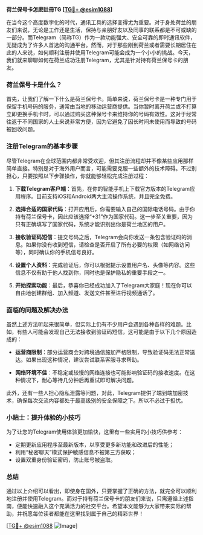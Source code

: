 **荷兰保号卡怎麽註冊TG [[TG💪+ @esim1088](https://t.me/s/esim1088)]**

在当今这个高度数字化的时代，通讯工具的选择变得尤为重要。对于身处荷兰的朋友们来说，无论是工作还是生活，保持与亲朋好友以及同事的联系都是不可或缺的一部分。而Telegram（简称TG）作为一款功能强大、安全可靠的即时通讯软件，无疑成为了许多人首选的沟通平台。然而，对于那些刚到荷兰或者需要长期居住在此的人来说，如何顺利注册并使用Telegram可能会成为一个小小的挑战。今天，我们就来聊聊如何在荷兰成功注册Telegram，尤其是针对持有荷兰保号卡的朋友。

### 荷兰保号卡是什么？

首先，让我们了解一下什么是荷兰保号卡。简单来说，荷兰保号卡是一种专门用于保留手机号码的服务，通常由当地的移动运营商提供。当你暂时离开荷兰或不打算立即更换手机卡时，可以通过购买这种保号卡来维持你的号码有效性。这对于经常往返于不同国家的人士来说非常方便，因为它避免了因长时间未使用而导致的号码被回收问题。

### 注册Telegram的基本步骤

尽管Telegram在全球范围内都非常受欢迎，但其注册流程却并不像某些应用那样简单直接。特别是对于海外用户而言，可能需要克服一些额外的技术障碍。不过别担心，只要按照以下步骤操作，你就能够轻松完成注册过程：

1. **下载Telegram客户端**：首先，在你的智能手机上下载官方版本的Telegram应用程序。目前支持iOS和Android两大主流操作系统，并且完全免费。
   
2. **选择合适的国家代码**：打开应用后，你需要输入自己的国际电话号码。由于你持有荷兰保号卡，因此应该选择“+31”作为国家代码。这一步至关重要，因为只有正确填写了国家代码，系统才能识别出你是荷兰地区的用户。

3. **接收验证码短信**：提交号码之后，Telegram会向你发送一条包含验证码的消息。如果你没有收到短信，请检查是否开启了所有必要的权限（如网络访问等），同时确认你的手机信号良好。

4. **设置个人资料**：完成验证后，你可以根据提示设置用户名、头像等内容。这些信息不仅有助于他人找到你，同时也是保护隐私的重要手段之一。

5. **开始探索功能**：最后，恭喜你已经成功加入了Telegram大家庭！现在你可以自由地创建群组、加入频道、发送文件甚至进行视频通话了。

### 面临的问题及解决办法

虽然上述方法听起来很简单，但实际上仍有不少用户会遇到各种各样的难题。比如，有些人可能会发现自己无法接收到验证码短信，这可能是由于以下几个原因造成的：

- **运营商限制**：部分运营商会对跨境通信施加严格限制，导致验证码无法正常送达。如果出现这种情况，建议尝试联系客服寻求帮助。
  
- **网络环境不佳**：不稳定或较慢的网络连接也可能影响验证码的接收速度。在这种情况下，耐心等待几分钟后再重试即可解决问题。

此外，还有一些人担心隐私泄露等问题，对此，Telegram提供了端到端加密技术，确保每次交流内容都处于最高级别的安全保障之下。所以不必过于担忧。

### 小贴士：提升体验的小技巧

为了让您的Telegram使用体验更加愉快，这里有一些实用的小技巧供参考：

- 定期更新应用程序至最新版本，以享受更多新功能和改进后的性能；
- 利用“秘密聊天”模式保护敏感信息不被第三方获取；
- 设置双重身份验证密码，防止账号被盗取。

### 总结

通过以上介绍可以看出，即使身在国外，只要掌握了正确的方法，就完全可以顺利地注册并使用Telegram。而对于持有荷兰保号卡的朋友们来说，只需遵循上述指南，便能快速融入这个充满活力的社交平台。希望本文能够为大家带来实际的帮助，并祝愿每位读者都能在这里找到属于自己的精彩世界！

[[TG💪+ @esim1088](https://t.me/s/esim1088) ![Image](https://i.postimg.cc/4NQfJmqS/Snipaste-2025-05-13-00-14-12.png)]